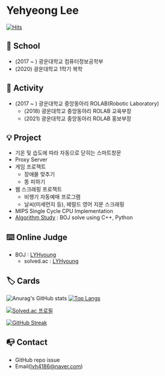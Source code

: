 Yehyeong Lee
=============

[![Hits](https://hits.seeyoufarm.com/api/count/incr/badge.svg?url=https%3A%2F%2Fgithub.com%2FLYHyoung&count_bg=%2379C83D&title_bg=%23555555&icon=&icon_color=%23E7E7E7&title=hits&edge_flat=false)](https://hits.seeyoufarm.com)


🏫 School
----------
+ (2017 ~ ) 광운대학교 컴퓨터정보공학부
+ (2020) 광운대학교 1학기 복학


🧾 Activity
------------
+ (2017 ~ ) 광운대학교 중앙동아리 ROLAB(Robotic Laboratory)
  + (2018) 광운대학교 중앙동아리 ROLAB 교육부장
  + (2021) 광운대학교 중앙동아리 ROLAB 홍보부장


💡 Project
----------
+ 기온 및 습도에 따라 자동으로 닫히는 스마트창문
+ Proxy Server
+ 게임 프로젝트
  + 장애물 맞추기
  + 똥 피하기
+ 웹 스크래핑 프로젝트
  + 비행기 자동예매 프로그램
  + 날씨(미세먼지 등), 헤럴드 영어 지문 스크래핑
+ MIPS Single Cycle CPU Implementation
+ [Algorithm Study](https://github.com/LYHyoung/BaekJoon) : BOJ solve using C++, Python


⌨️ Online Judge
----------------
+ BOJ : [LYHyoung](https://www.acmicpc.net/user/lyh4186)
  + solved.ac : [LYHyoung](https://solved.ac/profile/lyh4186)


🏷️ Cards
---------
![Anurag's GitHub stats](https://github-readme-stats.vercel.app/api?username=LYHyoung&show_icons=true&theme=gruvbox) [![Top Langs](https://github-readme-stats.vercel.app/api/top-langs/?username=LYHyoung&layout=compact)](https://github.com/anuraghazra/github-readme-stats)

[![Solved.ac
프로필](http://mazassumnida.wtf/api/generate_badge?boj=lyh4186)](https://solved.ac/lyh4186)

[![GitHub Streak](https://github-readme-streak-stats.herokuapp.com/?user=LYHyoung&theme=default)](https://git.io/streak-stats)


📭 Contact
-----------
+ GitHub repo issue
+ Email(lyh4186@naver.com)

<!--
**LYHyoung/LYHyoung** is a ✨ _special_ ✨ repository because its `README.md` (this file) appears on your GitHub profile.

Here are some ideas to get you started:

- 🔭 I’m currently working on ...
- 🌱 I’m currently learning ...
- 👯 I’m looking to collaborate on ...
- 🤔 I’m looking for help with ...
- 💬 Ask me about ...
- 📫 How to reach me: ...
- 😄 Pronouns: ...
- ⚡ Fun fact: ...
-->

